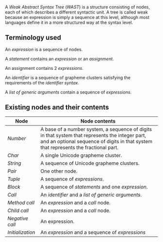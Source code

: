 A *Weak Abstract Syntax Tree* (*WAST*) is a structure consisting of nodes, each of which describes a different syntactic unit. A tree is called weak because an expression is simply a sequence at this level, although most languages define it in a more structured way at the syntax level.

## Terminology used
An *expression* is a sequence of nodes.

A *statement* contains an *expression* or an *assignment*.

An assignment contains 2 *expressions*.

An *identifier* is a sequence of grapheme clusters satisfying the requirements of the *identifier syntax*. 

A *list of generic arguments* contain a sequence of *expressions*.

## Existing nodes and their contents

| Node             | Node contents                                                                                                                                                                           |
| ---------------- | --------------------------------------------------------------------------------------------------------------------------------------------------------------------------------------- |
| *Number*         | A base of a number system, a sequence of digits in that system that represents the integer part, and an optional sequence of digits in that system that represents the fractional part. |
| *Char*           | A single Unicode grapheme cluster.                                                                                                                                                      |
| *String*         | A sequence of Unicode grapheme clusters.                                                                                                                                                |
| *Pair*           | One other node.                                                                                                                                                                         |
| *Tuple*          | A sequence of *expressions*.                                                                                                                                                            |
| *Block*          | A sequence of *statements* and one *expression*.                                                                                                                                        |
| *Call*           | An *identifier* and a *list of generic arguments*.                                                                                                                                      |
| *Method call*    | An *expression* and a *call* node.                                                                                                                                                      |
| *Child call*     | An *expression* and a *call* node.                                                                                                                                                      |
| *Negative call*  | An expression.                                                                                                                                                                          |
| *Initialization* | An *expression* and a sequence of *expressions*                                                                                                                                         |
